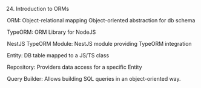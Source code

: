 24. Introduction to ORMs

  ORM: Object-relational mapping
       Object-oriented abstraction for db schema
  
  TypeORM: ORM Library for NodeJS

  NestJS TypeORM Module: NestJS module providing TypeORM integration

  Entity: DB table mapped to a JS/TS class

  Repository: Providers data access for a specific Entity

  Query Builder: Allows building SQL queries in an object-oriented way.